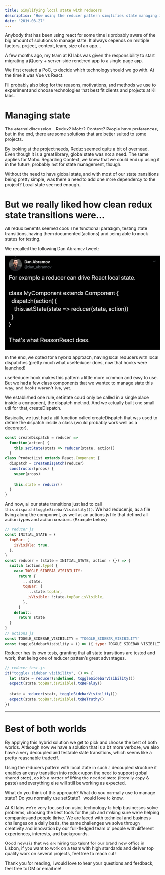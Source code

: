 ```yaml
---
title: Simplifying local state with reducers
description: "How using the reducer pattern simplifies state managing in local components"
date: "2019-03-27"
---
```


Anybody that has been using react for some time is probably aware of the big amount of solutions to manage state. It always depends on multiple factors, project, context, team, size of an app…

A few months ago, my team at KI labs was given the responsibility to start migrating a jQuery + server-side rendered app to a single page app.

We first created a PoC, to decide which technology should we go with. At the time it was Vue vs React.

I’ll probably also blog for the reasons, motivations, and methods we use to experiment and choose technologies that best fit clients and projects at KI labs.

# Managing state

The eternal discussion… Redux? Mobx? Context? People have preferences, but in the end, there are some solutions that are better suited to some projects.

By looking at the project needs, Redux seemed quite a bit of overhead. Even though it is a great library, global state was not a need. The same applies for Mobx. Regarding Context, we knew that we could end up using it in the future, probably not for state management, though.

Without the need to have global state, and with most of our state transitions being pretty simple, was there a need to add one more dependency to the project? Local state seemed enough…

# But we really liked how clean redux state transitions were…

All redux benefits seemed cool: The functional paradigm, testing state transitions, having them documented (actions) and being able to mock states for testing.

We recalled the following Dan Abramov tweet:

![Dan Abramov tweet about reducers](./dan-tweet.png)

In the end, we opted for a hybrid approach, having local reducers with local dispatches (pretty much what useReducer does, now that hooks were launched)

useReducer hook makes this pattern a little more common and easy to use. But we had a few class components that we wanted to manage state this way, and hooks weren’t live, yet.

We established one rule, setState could only be called in a single place inside a component, the dispatch method. And we actually built one small util for that, createDispatch.

Basically, we just had a util function called createDispatch that was used to define the dispatch inside a class (would probably work well as a decorator).

```js
const createDispatch = reducer =>
  function(action) {
    this.setState(state => reducer(state, action))
  }
class ProductList extends React.Component {
  dispatch = createDispatch(reducer)
  constructor(props) {
    super(props)

    this.state = reducer()
  }
}
```

And now, all our state transitions just had to call `this.dispatch(toggleSidebarVisibility())`. We had reducer.js, as a file living along the component, as well as an actions.js file that defined all action types and action creators. (Example below)

```js
// reducer.js
const INITIAL_STATE = {
  topBar: {
    isVisible: true,
  },
}
const reducer = (state = INITIAL_STATE, action = {}) => {
  switch (action.type) {
    case TOGGLE_SIDEBAR_VISIBILITY:
      return {
        ...state,
        topBar: {
          ...state.topBar,
          isVisible: !state.topBar.isVisible,
        },
      }
    default:
      return state
  }
}
// actions.js
const TOGGLE_SIDEBAR_VISIBILITY = "TOGGLE_SIDEBAR_VISIBILITY"
const toggleSidebarVisibility = () => ({ type: TOGGLE_SIDEBAR_VISIBILITY })
```

Reducer has its own tests, granting that all state transitions are tested and work, that being one of reducer pattern’s great advantages.

```js
// reducer.test.js
it("toggles sidebar visibility", () => {
  let state = reducer(undefined, toggleSidebarVisibility())
  expect(state.topBar.isVisible).toBeFalsy()

  state = reducer(state, toggleSidebarVisibility())
  expect(state.topBar.isVisible).toBeTruthy()
})

```

____


# Best of both worlds

By applying this hybrid solution we get to pick and choose the best of both worlds. Although now we have a solution that is a bit more verbose, we also have a very decoupled and testable state transitions, which seems like a pretty reasonable tradeoff.

Using the reducers pattern with local state in such a decoupled structure it enables an easy transition into redux (upon the need to support global shared state), as it’s a matter of lifting the needed state (literally copy & paste) and everything else will still be working as expected.

What do you think of this approach? What do you normally use to manage state? Do you normally use setState? I would love to know.

At KI labs we’re very focused on using technology to help businesses solve problems, choosing the best tools for the job and making sure we’re helping companies and people thrive. We are faced with technical and business challenges on a daily basis, the same challenges we solve through creativity and innovation by our full-fledged team of people with different experiences, interests, and backgrounds.

Good news is that we are hiring top talent for our brand new office in Lisbon, if you want to work on a team with high standards and deliver top quality work on several projects, feel free to reach out!

Thank you for reading, I would love to hear your questions and feedback, feel free to DM or email me!
